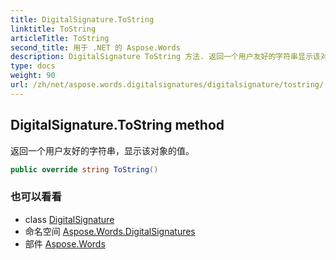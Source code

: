 ```yaml
---
title: DigitalSignature.ToString
linktitle: ToString
articleTitle: ToString
second_title: 用于 .NET 的 Aspose.Words
description: DigitalSignature ToString 方法. 返回一个用户友好的字符串显示该对象的值 在 C#.
type: docs
weight: 90
url: /zh/net/aspose.words.digitalsignatures/digitalsignature/tostring/
---
```

## DigitalSignature.ToString method

返回一个用户友好的字符串，显示该对象的值。

```csharp
public override string ToString()
```

### 也可以看看

* class [DigitalSignature](../)
* 命名空间 [Aspose.Words.DigitalSignatures](../../../aspose.words.digitalsignatures/)
* 部件 [Aspose.Words](../../../)
